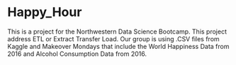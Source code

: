 # Happy_Hour 
This is a project for the Northwestern Data Science Bootcamp.  This project address ETL or Extract Transfer Load.  Our group is using .CSV files from Kaggle and Makeover Mondays that include the World Happiness Data from 2016 and Alcohol Consumption Data from 2016.  

